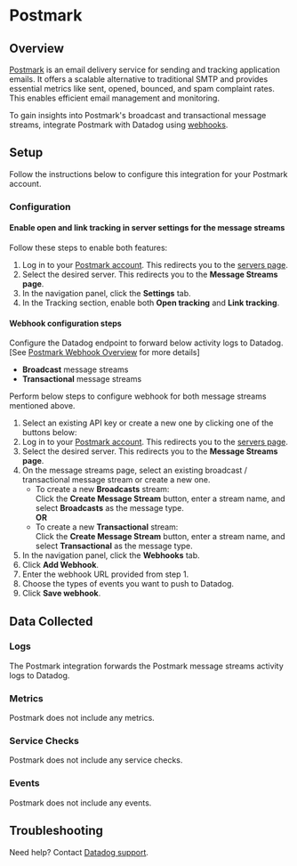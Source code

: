# Postmark

## Overview

[Postmark][1] is an email delivery service for sending and tracking application emails. It offers a scalable alternative to traditional SMTP and provides essential metrics like sent, opened, bounced, and spam complaint rates. This enables efficient email management and monitoring.

To gain insights into Postmark's broadcast and transactional message streams, integrate Postmark with Datadog using [webhooks][2].

## Setup

Follow the instructions below to configure this integration for your Postmark account.


### Configuration

#### Enable open and link tracking in server settings for the message streams
Follow these steps to enable both features:

1. Log in to your [Postmark account][3]. This redirects you to the [servers page][4].
2. Select the desired server. This redirects you to the **Message Streams page**.
3. In the navigation panel, click the **Settings** tab.
4. In the Tracking section, enable both **Open tracking** and **Link tracking**.

#### Webhook configuration steps
Configure the Datadog endpoint to forward below activity logs to Datadog. [See [Postmark Webhook Overview][2] for more details]
- **Broadcast** message streams
- **Transactional** message streams

Perform below steps to configure webhook for both message streams mentioned above.

1. Select an existing API key or create a new one by clicking one of the buttons below:<!-- UI Component to be added by DataDog team -->
2. Log in to your [Postmark account][3]. This redirects you to the [servers page][4].
3. Select the desired server. This redirects you to the **Message Streams page**.
4. On the message streams page, select an existing broadcast / transactional message stream or create a new one. 
   - To create a new **Broadcasts** stream: <br/> 
   Click the **Create Message Stream** button, enter a stream name, and select **Broadcasts** as the message type. <br/> **OR**
   - To create a new **Transactional** stream: <br/> 
   Click the **Create Message Stream** button, enter a stream name, and select **Transactional** as the message type.
5. In the navigation panel, click the **Webhooks** tab.
6. Click **Add Webhook**.
7. Enter the webhook URL provided from step 1.
8. Choose the types of events you want to push to Datadog.
9. Click **Save webhook**.

## Data Collected

### Logs
The Postmark integration forwards the Postmark message streams activity logs to Datadog.

### Metrics
Postmark does not include any metrics.

### Service Checks
Postmark does not include any service checks.

### Events
Postmark does not include any events.

## Troubleshooting

Need help? Contact [Datadog support][5].

[1]: https://postmarkapp.com/
[2]: https://postmarkapp.com/developer/webhooks/webhooks-overview
[3]: https://account.postmarkapp.com/login
[4]: https://account.postmarkapp.com/servers
[5]: https://docs.datadoghq.com/help/
